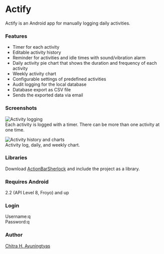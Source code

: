 # Actify
Actify is an Android app for manually logging daily activities. 

### Features
* Timer for each activity
* Editable activity history
* Reminder for activities and idle times with sound/vibration alarm
* Daily activity pie chart that shows the duration and frequency of each activity
* Weekly activity chart 
* Configurable settings of predefined activities
* Audit logging for the local database
* Database export as CSV file
* Sends the exported data via email

### Screenshots
![Activity logging](https://lh5.googleusercontent.com/-I9Vaq5_emqA/UbzXi_rxxEI/AAAAAAAAGiE/-iTJUZqFsAQ/w451-h357-no/Actify-1.jpg)  
Each activity is logged with a timer. There can be more than one activity at one time.  

![Activity history and charts](https://lh3.googleusercontent.com/-IgIe8lSEBJI/UbzXi_SOhJI/AAAAAAAAGiI/7gwNcAY7PNM/w676-h351-no/Actify-3.jpg)  
Activity log, daily, and weekly chart. 

### Libraries
Download [ActionBarSherlock](http://actionbarsherlock.com/) and include the project as a library.

### Requires Android
2.2 (API Level 8, Froyo) and up

### Login
Username:q  
Password:q

### Author
[Chitra H. Ayuningtyas](mailto:chitrahapsari@gmail.com)